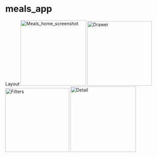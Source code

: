 # meals_app

Layout
<img width="206" alt="Meals_home_screenshot" src="https://github.com/prabhat210920/MealsApp/assets/80769236/7a584db6-9d50-4245-b48c-29eac9f42d37">
<img width="203" alt="Drawer" src="https://github.com/prabhat210920/MealsApp/assets/80769236/ec50e52b-856a-431c-9ef1-0d5e0ecaa475">
<img width="201" alt="Filters" src="https://github.com/prabhat210920/MealsApp/assets/80769236/05e6c0d3-d98b-43a1-9042-ad6457ecb0a4">
<img width="206" alt="Detail" src="https://github.com/prabhat210920/MealsApp/assets/80769236/e0a789ae-48a7-4843-8a6f-98eb43859855">
